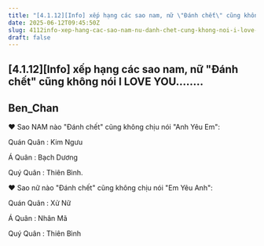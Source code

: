 ```yaml
---
title: "[4.1.12][Info] xếp hạng các sao nam, nữ \"Đánh chết\" cũng không nói I LOVE YOU........"
date: 2025-06-12T09:45:50Z
slug: 4112info-xep-hang-cac-sao-nam-nu-danh-chet-cung-khong-noi-i-love-you
draft: false
---
```


## [4.1.12][Info] xếp hạng các sao nam, nữ "Đánh chết" cũng không nói I LOVE YOU........

## Ben_Chan

♥ Sao NAM nào "Đánh chết" cũng không chịu nói "Anh Yêu Em":

Quán Quân : Kim Ngưu

Á Quân : Bạch Dương

Quý Quân : Thiên Bình.


♥ Sao nữ nào "Đánh chết" cũng không chịu nói "Em Yêu Anh":

Quán Quân : Xử Nữ

Á Quân : Nhân Mã

Quý Quân : Thiên Bình